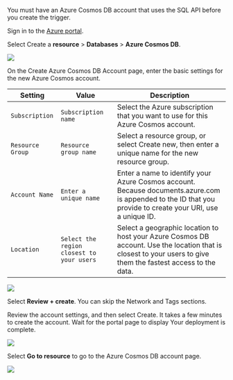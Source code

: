 You must have an Azure Cosmos DB account that uses the SQL API before you create the trigger.

Sign in to the [Azure portal](https://portal.azure.com).

Select Create a **resource** > **Databases** > **Azure Cosmos DB**.

![](https://github.com/fenago/katacoda-scenarios/raw/master/azure-functions/azure-functions-trigger-cosmosdb/steps/2/create.JPG)


On the Create Azure Cosmos DB Account page, enter the basic settings for the new Azure Cosmos account.

Setting	| Value | Description
--- | --- | ---
`Subscription` | `Subscription name` | Select the Azure subscription that you want to use for this Azure Cosmos account.
`Resource Group` | `Resource group name` | Select a resource group, or select Create new, then enter a unique name for the new resource group.
`Account Name` | `Enter a unique name` | Enter a name to identify your Azure Cosmos account. Because documents.azure.com is appended to the ID that you provide to create your URI, use a unique ID.
`Location` | `Select the region closest to your users` | Select a geographic location to host your Azure Cosmos DB account. Use the location that is closest to your users to give them the fastest access to the data.

![](https://github.com/fenago/katacoda-scenarios/raw/master/azure-functions/azure-functions-trigger-cosmosdb/steps/2/review.JPG)

Select **Review + create**. You can skip the Network and Tags sections.

Review the account settings, and then select Create. It takes a few minutes to create the account. Wait for the portal page to display Your deployment is complete.

![](https://github.com/fenago/katacoda-scenarios/raw/master/azure-functions/azure-functions-trigger-cosmosdb/steps/2/deployment.JPG)

Select **Go to resource** to go to the Azure Cosmos DB account page.

![](https://github.com/fenago/katacoda-scenarios/raw/master/azure-functions/azure-functions-trigger-cosmosdb/steps/2/deployment.JPG)
